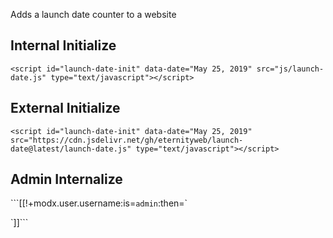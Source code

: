 Adds a launch date counter to a website


## Internal Initialize ##
```<script id="launch-date-init" data-date="May 25, 2019" src="js/launch-date.js" type="text/javascript"></script>```


## External Initialize ##
```<script id="launch-date-init" data-date="May 25, 2019" src="https://cdn.jsdelivr.net/gh/eternityweb/launch-date@latest/launch-date.js" type="text/javascript"></script>```


## Admin Internalize ##
```[[!+modx.user.username:is=`admin`:then=`
<script id="launch-date-init" data-date="" src="https://cdn.jsdelivr.net/gh/eternityweb/launch-date@latest/launch-date.js" type="text/javascript"></script>
`]]```
